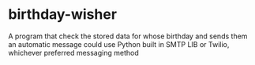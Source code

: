 # birthday-wisher
A program that check the stored data for whose birthday and sends them an automatic message
could use Python built in SMTP LIB or Twilio, whichever preferred messaging method
